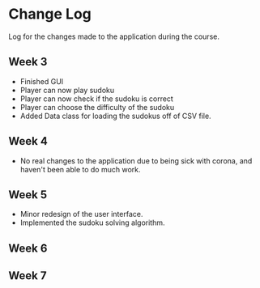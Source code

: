 # Change Log
Log for the changes made to the application during the course.

## Week 3
- Finished GUI
- Player can now play sudoku
- Player can now check if the sudoku is correct
- Player can choose the difficulty of the sudoku
- Added Data class for loading the sudokus off of CSV file.


## Week 4
- No real changes to the application due to being sick with corona, and haven't been able to do much work.

## Week 5

- Minor redesign of the user interface.
- Implemented the sudoku solving algorithm.

## Week 6

## Week 7